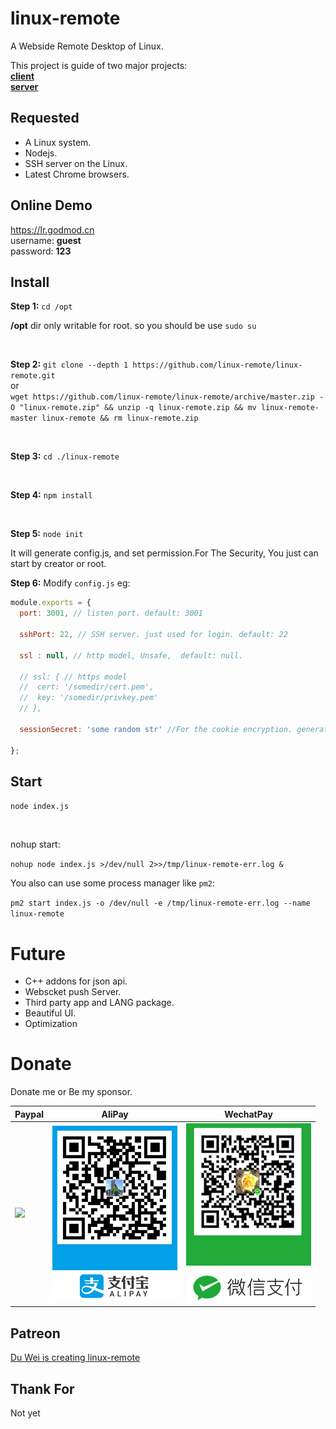 # linux-remote
A Webside Remote Desktop of Linux.

This project is guide of two major projects:<br>
[**client**](https://github.com/linux-remote/client)<br>
[**server**](https://github.com/linux-remote/server)
## Requested
- A Linux system.
- Nodejs.
- SSH server on the Linux.
- Latest Chrome browsers.
## Online Demo
https://lr.godmod.cn
<br>
username: **guest** <br>
password: **123**
## Install

**Step 1:** `cd /opt`

__/opt__ dir only writable for root. so you should be use `sudo su`

<br>

**Step 2:** `git clone --depth 1 https://github.com/linux-remote/linux-remote.git`<br>
or<br>
`wget https://github.com/linux-remote/linux-remote/archive/master.zip -O "linux-remote.zip" && unzip -q linux-remote.zip && mv linux-remote-master linux-remote && rm linux-remote.zip`

<br>

**Step 3:** `cd ./linux-remote`

<br>

**Step 4:** `npm install`

<br>

**Step 5:** `node init`

It will generate config.js, and set permission.For The Security, You just can start by creator or root.
<br>

**Step 6:** Modify `config.js` eg:
```js
module.exports = {
  port: 3001, // listen port. default: 3001

  sshPort: 22, // SSH server. just used for login. default: 22

  ssl : null, // http model, Unsafe,  default: null.

  // ssl: { // https model
  //  cert: '/somedir/cert.pem',
  //  key: '/somedir/privkey.pem'
  // },
  
  sessionSecret: 'some random str' //For the cookie encryption. generate by init. You don't need modify it.

};
```
## Start
`node index.js`

<br>

nohup start:

`nohup node index.js >/dev/null 2>>/tmp/linux-remote-err.log &`


You also can use some process manager like `pm2`:

`pm2 start index.js -o /dev/null -e /tmp/linux-remote-err.log --name linux-remote`


# Future
- C++ addons for json api.
- Webscket push Server.
- Third party app and LANG package.
- Beautiful UI.
- Optimization

# Donate
Donate me or Be my sponsor.<br>

| Paypal | AliPay | WechatPay |
| ------------- | ------------- | ------------- |
| <a href="https://www.paypal.me/hezedu" target="_blank"><img src="https://www.paypalobjects.com/webstatic/paypalme/images/pp_logo_small.png"></a> | ![image](https://github.com/hezedu/SomethingBoring/blob/master/pay/alipay.png?raw=true&v=2) | ![image](https://github.com/hezedu/SomethingBoring/blob/master/pay/wxpay.png?raw=true&v=2) |

## Patreon
[Du Wei is creating linux-remote](https://www.patreon.com/duwei)

## Thank For
Not yet
